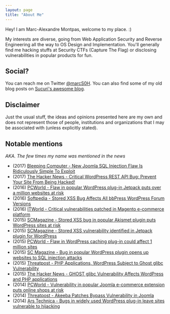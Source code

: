 ```yaml
---
layout: page
title: "About Me"
---
```


Hey! I am Marc-Alexandre Montpas, welcome to my place. :)

My interests are diverse, going from Web Application Security and Reverse Engineering all the way to OS Design and Implementation. You'll generally find me hacking stuffs at Security CTFs (Capture The Flag) or disclosing vulnerabilities in popular products for fun.

## Social?
You can reach me on Twitter [@marcS0H](https://twitter.com/marcs0h). You can also find some of my old blog posts on [Sucuri's awesome blog](https://blog.sucuri.net/author/marc).

## Disclaimer
Just the usual stuff, the ideas and opinions presented here are my own and does not represent those of people, institutions and organizations that I may be associated with (unless explicitly stated).


## Notable mentions
_AKA. The few times my name was mentioned in the news_

- (2017) [Bleeping Computer - New Joomla SQL Injection Flaw Is Ridiculously Simple To Exploit](https://www.bleepingcomputer.com/news/security/new-joomla-sql-injection-flaw-is-ridiculously-simple-to-exploit/)
- (2017) [The Hacker News - Critical WordPress REST API Bug: Prevent Your Site From Being Hacked!](http://thehackernews.com/2017/02/wordpress-exploit-patch.html)
- (2016) [PCWorld - Flaw in popular WordPress plug-in Jetpack puts over a million websites at risk](http://www.pcworld.com/article/3076816/security/flaw-in-popular-wordpress-plug-in-jetpack-puts-over-a-million-websites-at-risk.html)
- (2016) [Softpedia - Stored XSS Bug Affects All bbPress WordPress Forum Versions](http://news.softpedia.com/news/stored-xss-bug-affects-all-bbpress-wordpress-forum-versions-503646.shtml)
- (2016) [ITWorld - Critical vulnerabilities patched in Magento e-commerce platform](http://www.itworld.com/article/3026127/critical-vulnerabilities-patched-in-magento-e-commerce-platform.html)
- (2015) [SCMagazine - Stored XSS bug in popular Akismet plugin puts WordPress sites at risk](http://www.scmagazine.com/stored-xss-bug-in-popular-akismet-plugin-puts-wordpress-sites-at-risk/article/447432/)
- (2015) [SCMagazine - Stored XSS vulnerability identified in Jetpack plugin for WordPress](http://www.scmagazine.com/stored-xss-vulnerability-identified-in-jetpack-plugin-for-wordpress/article/442865/)
- (2015) [PCWorld - Flaw in WordPress caching plug-in could affect 1 million sites](http://www.pcworld.com/article/2907676/flaw-in-wordpress-caching-plugin-could-affect-over-1-million-sites.htmlhttp://www.pcworld.com/article/2907676/flaw-in-wordpress-caching-plugin-could-affect-over-1-million-sites.html)
- (2015) [SC Magazine - Bug in popular WordPress plugin opens up websites to SQL injection attacks](http://www.scmagazine.com/wordpress-plugin-vulnerability-presents-high-security-risk/article/400218/)
- (2015) [Threatpost - PHP Applications, WordPress Subject to Ghost glibc Vulnerability](http://threatpost.com/php-applications-wordpress-subject-to-ghost-glibc-vulnerability/110755)
- (2015) [The Hacker News - GHOST glibc Vulnerability Affects WordPress and PHP applications](http://thehackernews.com/2015/01/ghost-linux-security-vulnerability_29.html)
- (2014) [PCWorld - Vulnerability in popular Joomla e-commerce extension puts online shops at risk](http://www.pcworld.com/article/2606312/vulnerability-in-popular-joomla-ecommerce-extension-puts-online-shops-at-risk.html)
- (2014) [Threatpost - Akeeba Patches Bypass Vulnerability in Joomla](http://threatpost.com/akeeba-patches-bypass-vulnerability-in-joomla/107883)
- (2014) [Ars Technica - Bugs in widely used WordPress plug-in leave sites vulnerable to hijacking](http://arstechnica.com/security/2014/06/bugs-in-widely-used-wordpress-plugin-leave-sites-vulnerable-to-hijacking/)

